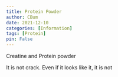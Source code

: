 ```yaml
---
title: Protein Powder
author: CBum
date: 2021-12-10
categories: [Information]
tags: [Protein]
pin: False
---
```


Creatine and Protein powder

<!-- more -->
It is not crack. Even if it looks like it, it is not
